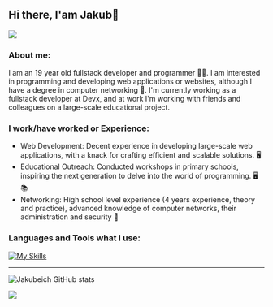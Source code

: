 ## Hi there, I'am Jakub👋

![](https://visitor-badge.laobi.icu/badge?page_id=Jakubeich.Jakubeich)

### About me:
I am an 19 year old fullstack developer and programmer 👨‍💻. I am interested in programming and developing web applications or websites, although I have a degree in computer networking 🛜. I'm currently working as a fullstack developer at Devx, and at work I'm working with friends and colleagues on a large-scale educational project.

### I work/have worked or Experience:
- Web Development: Decent experience in developing large-scale web applications, with a knack for crafting efficient and scalable solutions. 🖥️
- Educational Outreach: Conducted workshops in primary schools, inspiring the next generation to delve into the world of programming. 🖥️📚
- Networking: High school level experience (4 years experience, theory and practice), advanced knowledge of computer networks, their administration and security 🛜

### Languages and Tools what I use:

[![My Skills](https://skillicons.dev/icons?i=js,html,css,bootstrap,cs,django,docker,flask,github,graphql,mysql,nextjs,postgres,postman,py,react,tailwind,ts,visualstudio,vscode,vue,nestjs)](https://skillicons.dev)

<hr>

![Jakubeich GitHub stats](https://github-readme-stats.vercel.app/api?username=Jakubeich&theme=merko&include_all_commits=true)

![](https://github-readme-activity-graph.vercel.app/graph?username=Jakubeich&theme=merko&hide_border=true)

[twitter]: https://twitter.com/mitrega_jakub
[email]: mailto:jakubmitrega1@gmail.com
